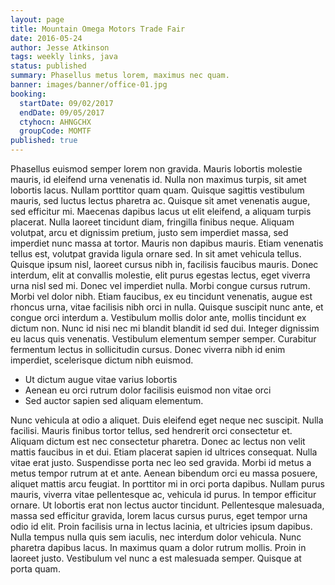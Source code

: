```yaml
---
layout: page
title: Mountain Omega Motors Trade Fair
date: 2016-05-24
author: Jesse Atkinson
tags: weekly links, java
status: published
summary: Phasellus metus lorem, maximus nec quam.
banner: images/banner/office-01.jpg
booking:
  startDate: 09/02/2017
  endDate: 09/05/2017
  ctyhocn: AHNGCHX
  groupCode: MOMTF
published: true
---
```

Phasellus euismod semper lorem non gravida. Mauris lobortis molestie mauris, id eleifend urna venenatis id. Nulla non maximus turpis, sit amet lobortis lacus. Nullam porttitor quam quam. Quisque sagittis vestibulum mauris, sed luctus lectus pharetra ac. Quisque sit amet venenatis augue, sed efficitur mi. Maecenas dapibus lacus ut elit eleifend, a aliquam turpis placerat. Nulla laoreet tincidunt diam, fringilla finibus neque. Aliquam volutpat, arcu et dignissim pretium, justo sem imperdiet massa, sed imperdiet nunc massa at tortor. Mauris non dapibus mauris. Etiam venenatis tellus est, volutpat gravida ligula ornare sed.
In sit amet vehicula tellus. Quisque ipsum nisl, laoreet cursus nibh in, facilisis faucibus mauris. Donec interdum, elit at convallis molestie, elit purus egestas lectus, eget viverra urna nisl sed mi. Donec vel imperdiet nulla. Morbi congue cursus rutrum. Morbi vel dolor nibh. Etiam faucibus, ex eu tincidunt venenatis, augue est rhoncus urna, vitae facilisis nibh orci in nulla. Quisque suscipit nunc ante, et congue orci interdum a. Vestibulum mollis dolor ante, mollis tincidunt ex dictum non. Nunc id nisi nec mi blandit blandit id sed dui. Integer dignissim eu lacus quis venenatis. Vestibulum elementum semper semper. Curabitur fermentum lectus in sollicitudin cursus. Donec viverra nibh id enim imperdiet, scelerisque dictum nibh euismod.

* Ut dictum augue vitae varius lobortis
* Aenean eu orci rutrum dolor facilisis euismod non vitae orci
* Sed auctor sapien sed aliquam elementum.

Nunc vehicula at odio a aliquet. Duis eleifend eget neque nec suscipit. Nulla facilisi. Mauris finibus tortor tellus, sed hendrerit orci consectetur et. Aliquam dictum est nec consectetur pharetra. Donec ac lectus non velit mattis faucibus in et dui. Etiam placerat sapien id ultrices consequat. Nulla vitae erat justo. Suspendisse porta nec leo sed gravida. Morbi id metus a metus tempor rutrum at et ante. Aenean bibendum orci eu massa posuere, aliquet mattis arcu feugiat. In porttitor mi in orci porta dapibus. Nullam purus mauris, viverra vitae pellentesque ac, vehicula id purus. In tempor efficitur ornare. Ut lobortis erat non lectus auctor tincidunt.
Pellentesque malesuada, massa sed efficitur gravida, lorem lacus cursus purus, eget tempor urna odio id elit. Proin facilisis urna in lectus lacinia, et ultricies ipsum dapibus. Nulla tempus nulla quis sem iaculis, nec interdum dolor vehicula. Nunc pharetra dapibus lacus. In maximus quam a dolor rutrum mollis. Proin in laoreet justo. Vestibulum vel nunc a est malesuada semper. Quisque at porta quam.
